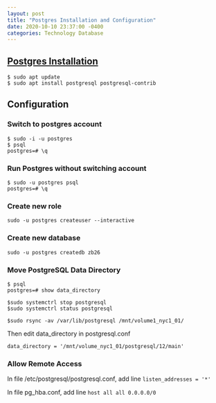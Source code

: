 ```yaml
---
layout: post
title: "Postgres Installation and Configuration"
date: 2020-10-10 23:37:00 -0400
categories: Technology Database
---
```


## [Postgres Installation][postgres-ubuntu]
```console
$ sudo apt update
$ sudo apt install postgresql postgresql-contrib
```
## Configuration
### Switch to postgres account
```console
$ sudo -i -u postgres
$ psql
postgres=# \q
```
### Run Postgres without switching account
```console
$ sudo -u postgres psql
postgres=# \q
```

### Create new role
```console
sudo -u postgres createuser --interactive
```

### Create new database
```console
sudo -u postgres createdb zb26
```
### Move PostgreSQL Data Directory
```console
$ psql
postgres=# show data_directory

$sudo systemctrl stop postgresql
$sudo systemctrl status postgresql

$sudo rsync -av /var/lib/postgresql /mnt/volume1_nyc1_01/
```
Then edit 
data_directory in postgresql.conf
```
data_directory = '/mnt/volume_nyc1_01/postgresql/12/main'
```
### Allow Remote Access
In file /etc/postgresql/postgresql.conf, add line `listen_addresses = '*'`

In file pg_hba.conf, add line `host all all 0.0.0.0/0`

[postgres-ubuntu]: https://www.digitalocean.com/community/tutorials/how-to-install-and-use-postgresql-on-ubuntu-20-04
